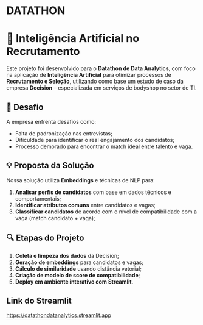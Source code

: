 # DATATHON

# 🧠 Inteligência Artificial no Recrutamento

Este projeto foi desenvolvido para o **Datathon de Data Analytics**, com foco na aplicação de **Inteligência Artificial** para otimizar processos de **Recrutamento e Seleção**, utilizando como base um estudo de caso da empresa **Decision** – especializada em serviços de bodyshop no setor de TI.

## 📌 Desafio

A empresa enfrenta desafios como:

- Falta de padronização nas entrevistas;
- Dificuldade para identificar o real engajamento dos candidatos;
- Processo demorado para encontrar o match ideal entre talento e vaga.

## 💡 Proposta da Solução

Nossa solução utiliza **Embeddings** e técnicas de NLP para:

1. **Analisar perfis de candidatos** com base em dados técnicos e comportamentais;
2. **Identificar atributos comuns** entre candidatos e vagas;
3. **Classificar candidatos** de acordo com o nível de compatibilidade com a vaga (match candidato + vaga);

## 🔍 Etapas do Projeto

1. **Coleta e limpeza dos dados** da Decision;
2. **Geração de embeddings** para candidatos e vagas;
3. **Cálculo de similaridade** usando distância vetorial;
4. **Criação de modelo de score de compatibilidade**;
5. **Deploy em ambiente interativo com Streamlit**.


## Link do Streamlit

https://datathondatanalytics.streamlit.app
